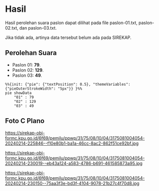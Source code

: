 # Hasil

Hasil perolehan suara paslon dapat dilihat pada file paslon-01.txt, paslon-02.txt, dan paslon-03.txt.

Jika tidak ada, artinya data tersebut belum ada pada SIREKAP.

## Perolehan Suara

 * Paslon 01: **79**.
 * Paslon 02: **129**.
 * Paslon 03: **49**.

```mermaid
%%{init: {"pie": {"textPosition": 0.5}, "themeVariables": {"pieOuterStrokeWidth": "5px"}} }%%
pie showData
    "01" : 79
    "02" : 129
    "03" : 49
```
## Foto C Plano

https://sirekap-obj-formc.kpu.go.id/6f69/pemilu/ppwp/31/75/08/10/04/3175081004054-20240214-225846--f10e80b1-ba1a-46cc-8ac2-862f51ce92bf.jpg

https://sirekap-obj-formc.kpu.go.id/6f69/pemilu/ppwp/31/75/08/10/04/3175081004054-20240214-230019--eb43a124-a583-4786-b691-461585873a95.jpg

https://sirekap-obj-formc.kpu.go.id/6f69/pemilu/ppwp/31/75/08/10/04/3175081004054-20240214-230150--75aa3f3e-bd3f-4104-9078-21b27c4f70d8.jpg

